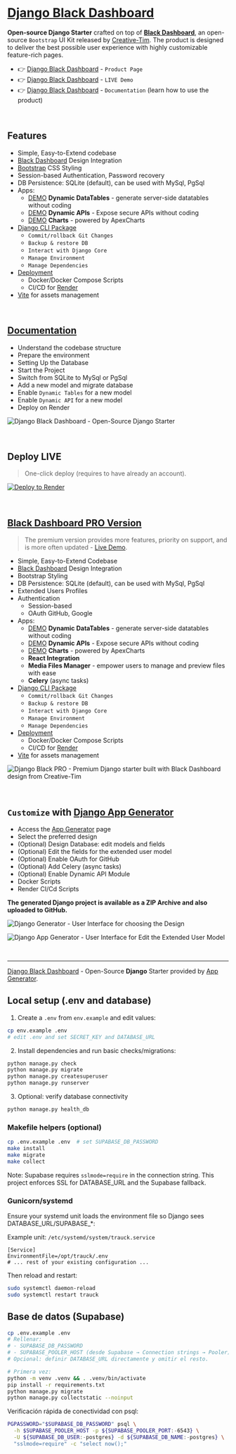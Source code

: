 # [Django Black Dashboard](https://app-generator.dev/product/black-dashboard/django/)

**Open-source Django Starter** crafted on top of **[Black Dashboard](https://app-generator.dev/product/black-dashboard/)**, an open-source `Bootstrap` UI Kit released by [Creative-Tim](https://app-generator.dev/agency/creative-tim/). The product is designed to deliver the best possible user experience with highly customizable feature-rich pages. 

- 👉 [Django Black Dashboard](https://app-generator.dev/product/black-dashboard/django/) - `Product Page`
- 👉 [Django Black Dashboard](https://django-black-dashboard.onrender.com/) - `LIVE Demo` 
- 👉 [Django Black Dashboard](https://app-generator.dev/docs/products/django/black-dashboard/index.html) - `Documentation` (learn how to use the product) 

<br />

## Features

- Simple, Easy-to-Extend codebase
- [Black Dashboard](https://app-generator.dev/product/black-dashboard/) Design Integration
- [Bootstrap](https://app-generator.dev/docs/templates/bootstrap.html) CSS Styling 
- Session-based Authentication, Password recovery
- DB Persistence: SQLite (default), can be used with MySql, PgSql
- Apps:
  - [DEMO](https://django-black-dashboard.onrender.com/dynamic-dt/product/) **Dynamic DataTables** - generate server-side datatables without coding
  - [DEMO](https://django-black-dashboard.onrender.com/api/product/) **Dynamic APIs** - Expose secure APIs without coding  
  - [DEMO](https://django-black-dashboard.onrender.com/charts/) **Charts** - powered by ApexCharts 
- [Django CLI Package](https://app-generator.dev/docs/developer-tools/django-cli/index.html)
    - `Commit/rollback Git Changes`
    - `Backup & restore DB`
    - `Interact with Django Core`
    - `Manage Environment`
    - `Manage Dependencies`  
- [Deployment](https://app-generator.dev/docs/deployment.html)
  - Docker/Docker Compose Scripts 
  - CI/CD for [Render](https://app-generator.dev/docs/deployment/render/index.html)
- [Vite](https://app-generator.dev/docs/technologies/vite/index.html) for assets management 

<br />

## [Documentation](https://app-generator.dev/docs/products/django/black-dashboard/index.html)

- Understand the codebase structure
- Prepare the environment
- Setting Up the Database
- Start the Project
- Switch from SQLite to MySql or PgSql
- Add a new model and migrate database
- Enable `Dynamic Tables` for a new model
- Enable `Dynamic API` for a new model
- Deploy on Render

![Django Black Dashboard - Open-Source Django Starter ](https://user-images.githubusercontent.com/51070104/196730732-dda1794b-93ce-48cb-bc5c-182411495512.png)

<br />

## Deploy LIVE

> One-click deploy (requires to have already an account).

[![Deploy to Render](https://render.com/images/deploy-to-render-button.svg)](https://render.com/deploy)

<br /> 

## [Black Dashboard PRO Version](https://app-generator.dev/product/black-dashboard-pro/django/)

> The premium version provides more features, priority on support, and is more often updated - [Live Demo](https://django-black-pro.onrender.com).

- Simple, Easy-to-Extend Codebase
- [Black Dashboard](https://app-generator.dev/product/black-dashboard/) Design Integration
- Bootstrap Styling 
- DB Persistence: SQLite (default), can be used with MySql, PgSql
- Extended Users Profiles
- Authentication
   - Session-based 
   - OAuth GitHub, Google
- Apps:
  - [DEMO](https://django-black-pro.onrender.com/dynamic-dt/product/) **Dynamic DataTables** - generate server-side datatables without coding  
  - [DEMO](https://django-black-pro.onrender.com/api/product/) **Dynamic APIs** - Expose secure APIs without coding  
  - [DEMO](https://django-black-pro.onrender.com/chart/) **Charts** - powered by ApexCharts 
  - **React Integration**
  - **Media Files Manager** - empower users to manage and preview files with ease
  - **Celery** (async tasks)
- [Django CLI Package](https://app-generator.dev/docs/developer-tools/django-cli/index.html)
    - `Commit/rollback Git Changes`
    - `Backup & restore DB`
    - `Interact with Django Core`
    - `Manage Environment`
    - `Manage Dependencies`  
- [Deployment](https://app-generator.dev/docs/deployment.html)
  - Docker/Docker Compose Scripts 
  - CI/CD for [Render](https://app-generator.dev/docs/deployment/render/index.html)
- [Vite](https://app-generator.dev/docs/technologies/vite/index.html) for assets management 

![Django Black PRO - Premium Django starter built with Black Dashboard design from Creative-Tim](https://github.com/user-attachments/assets/63c1ea5b-6c8b-4e67-8e07-156c3e06895f)

<br />

## `Customize` with [Django App Generator](https://app-generator.dev/tools/django-generator/)

- Access the [App Generator](https://app-generator.dev/tools/django-generator/) page
- Select the preferred design
- (Optional) Design Database: edit models and fields
- (Optional) Edit the fields for the extended user model
- (Optional) Enable OAuth for GitHub
- (Optional) Add Celery (async tasks)
- (Optional) Enable Dynamic API Module
- Docker Scripts
- Render CI/Cd Scripts

**The generated Django project is available as a ZIP Archive and also uploaded to GitHub.**

![Django Generator - User Interface for choosing the Design](https://github.com/user-attachments/assets/b989c434-1c53-49ff-8dda-b46dbfc142ac) 

![Django App Generator - User Interface for Edit the Extended User Model](https://github.com/user-attachments/assets/f1a5fb68-a5ba-49c9-a3ae-91716de09912) 

<br />

---
[Django Black Dashboard](https://app-generator.dev/product/black-dashboard/django/) - Open-Source **Django** Starter provided by [App Generator](https://app-generator.dev).


## Local setup (.env and database)

1) Create a `.env` from `env.example` and edit values:

```bash
cp env.example .env
# edit .env and set SECRET_KEY and DATABASE_URL
```

2) Install dependencies and run basic checks/migrations:

```bash
python manage.py check
python manage.py migrate
python manage.py createsuperuser
python manage.py runserver
```

3) Optional: verify database connectivity

```bash
python manage.py health_db
```

### Makefile helpers (optional)

```bash
cp .env.example .env  # set SUPABASE_DB_PASSWORD
make install
make migrate
make collect
```

Note: Supabase requires `sslmode=require` in the connection string. This project enforces SSL for DATABASE_URL and the Supabase fallback.

### Gunicorn/systemd

Ensure your systemd unit loads the environment file so Django sees DATABASE_URL/SUPABASE_*:

Example unit: `/etc/systemd/system/trauck.service`

```
[Service]
EnvironmentFile=/opt/trauck/.env
# ... rest of your existing configuration ...
```

Then reload and restart:

```bash
sudo systemctl daemon-reload
sudo systemctl restart trauck
```

## Base de datos (Supabase)

```bash
cp .env.example .env
# Rellenar:
# - SUPABASE_DB_PASSWORD
# - SUPABASE_POOLER_HOST (desde Supabase → Connection strings → Pooler)
# Opcional: definir DATABASE_URL directamente y omitir el resto.

# Primera vez:
python -m venv .venv && . .venv/bin/activate
pip install -r requirements.txt
python manage.py migrate
python manage.py collectstatic --noinput
```

Verificación rápida de conectividad con psql:

```bash
PGPASSWORD="$SUPABASE_DB_PASSWORD" psql \
  -h $SUPABASE_POOLER_HOST -p ${SUPABASE_POOLER_PORT:-6543} \
  -U ${SUPABASE_DB_USER:-postgres} -d ${SUPABASE_DB_NAME:-postgres} \
  "sslmode=require" -c "select now();"
```
